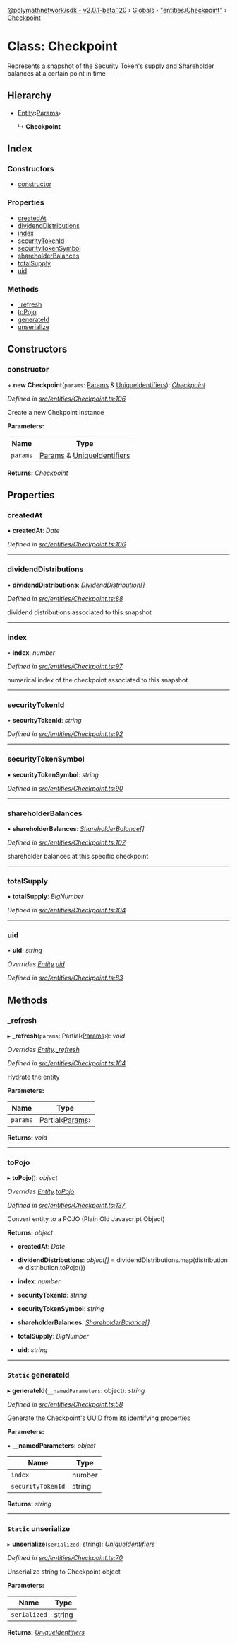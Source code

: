 [@polymathnetwork/sdk - v2.0.1-beta.120](../README.md) › [Globals](../globals.md) › ["entities/Checkpoint"](../modules/_entities_checkpoint_.md) › [Checkpoint](_entities_checkpoint_.checkpoint.md)

# Class: Checkpoint

Represents a snapshot of the Security Token's supply and Shareholder balances at a certain point in time

## Hierarchy

- [Entity](_entities_entity_.entity.md)‹[Params](../interfaces/_entities_checkpoint_.params.md)›

  ↳ **Checkpoint**

## Index

### Constructors

- [constructor](_entities_checkpoint_.checkpoint.md#constructor)

### Properties

- [createdAt](_entities_checkpoint_.checkpoint.md#createdat)
- [dividendDistributions](_entities_checkpoint_.checkpoint.md#dividenddistributions)
- [index](_entities_checkpoint_.checkpoint.md#index)
- [securityTokenId](_entities_checkpoint_.checkpoint.md#securitytokenid)
- [securityTokenSymbol](_entities_checkpoint_.checkpoint.md#securitytokensymbol)
- [shareholderBalances](_entities_checkpoint_.checkpoint.md#shareholderbalances)
- [totalSupply](_entities_checkpoint_.checkpoint.md#totalsupply)
- [uid](_entities_checkpoint_.checkpoint.md#uid)

### Methods

- [\_refresh](_entities_checkpoint_.checkpoint.md#_refresh)
- [toPojo](_entities_checkpoint_.checkpoint.md#topojo)
- [generateId](_entities_checkpoint_.checkpoint.md#static-generateid)
- [unserialize](_entities_checkpoint_.checkpoint.md#static-unserialize)

## Constructors

### constructor

\+ **new Checkpoint**(`params`: [Params](../interfaces/_entities_checkpoint_.params.md) & [UniqueIdentifiers](../interfaces/_entities_checkpoint_.uniqueidentifiers.md)): _[Checkpoint](_entities_checkpoint_.checkpoint.md)_

_Defined in [src/entities/Checkpoint.ts:106](https://github.com/PolymathNetwork/polymath-sdk/blob/1da5bc5/src/entities/Checkpoint.ts#L106)_

Create a new Chekpoint instance

**Parameters:**

| Name     | Type                                                                                                                                    |
| -------- | --------------------------------------------------------------------------------------------------------------------------------------- |
| `params` | [Params](../interfaces/_entities_checkpoint_.params.md) & [UniqueIdentifiers](../interfaces/_entities_checkpoint_.uniqueidentifiers.md) |

**Returns:** _[Checkpoint](_entities_checkpoint_.checkpoint.md)_

## Properties

### createdAt

• **createdAt**: _Date_

_Defined in [src/entities/Checkpoint.ts:106](https://github.com/PolymathNetwork/polymath-sdk/blob/1da5bc5/src/entities/Checkpoint.ts#L106)_

---

### dividendDistributions

• **dividendDistributions**: _[DividendDistribution](_entities_dividenddistribution_.dividenddistribution.md)[]_

_Defined in [src/entities/Checkpoint.ts:88](https://github.com/PolymathNetwork/polymath-sdk/blob/1da5bc5/src/entities/Checkpoint.ts#L88)_

dividend distributions associated to this snapshot

---

### index

• **index**: _number_

_Defined in [src/entities/Checkpoint.ts:97](https://github.com/PolymathNetwork/polymath-sdk/blob/1da5bc5/src/entities/Checkpoint.ts#L97)_

numerical index of the checkpoint associated to this snapshot

---

### securityTokenId

• **securityTokenId**: _string_

_Defined in [src/entities/Checkpoint.ts:92](https://github.com/PolymathNetwork/polymath-sdk/blob/1da5bc5/src/entities/Checkpoint.ts#L92)_

---

### securityTokenSymbol

• **securityTokenSymbol**: _string_

_Defined in [src/entities/Checkpoint.ts:90](https://github.com/PolymathNetwork/polymath-sdk/blob/1da5bc5/src/entities/Checkpoint.ts#L90)_

---

### shareholderBalances

• **shareholderBalances**: _[ShareholderBalance](../interfaces/_types_index_.shareholderbalance.md)[]_

_Defined in [src/entities/Checkpoint.ts:102](https://github.com/PolymathNetwork/polymath-sdk/blob/1da5bc5/src/entities/Checkpoint.ts#L102)_

shareholder balances at this specific checkpoint

---

### totalSupply

• **totalSupply**: _BigNumber_

_Defined in [src/entities/Checkpoint.ts:104](https://github.com/PolymathNetwork/polymath-sdk/blob/1da5bc5/src/entities/Checkpoint.ts#L104)_

---

### uid

• **uid**: _string_

_Overrides [Entity](_entities_entity_.entity.md).[uid](_entities_entity_.entity.md#abstract-uid)_

_Defined in [src/entities/Checkpoint.ts:83](https://github.com/PolymathNetwork/polymath-sdk/blob/1da5bc5/src/entities/Checkpoint.ts#L83)_

## Methods

### \_refresh

▸ **\_refresh**(`params`: Partial‹[Params](../interfaces/_entities_checkpoint_.params.md)›): _void_

_Overrides [Entity](_entities_entity_.entity.md).[\_refresh](_entities_entity_.entity.md#abstract-_refresh)_

_Defined in [src/entities/Checkpoint.ts:164](https://github.com/PolymathNetwork/polymath-sdk/blob/1da5bc5/src/entities/Checkpoint.ts#L164)_

Hydrate the entity

**Parameters:**

| Name     | Type                                                             |
| -------- | ---------------------------------------------------------------- |
| `params` | Partial‹[Params](../interfaces/_entities_checkpoint_.params.md)› |

**Returns:** _void_

---

### toPojo

▸ **toPojo**(): _object_

_Overrides [Entity](_entities_entity_.entity.md).[toPojo](_entities_entity_.entity.md#abstract-topojo)_

_Defined in [src/entities/Checkpoint.ts:137](https://github.com/PolymathNetwork/polymath-sdk/blob/1da5bc5/src/entities/Checkpoint.ts#L137)_

Convert entity to a POJO (Plain Old Javascript Object)

**Returns:** _object_

- **createdAt**: _Date_

- **dividendDistributions**: _object[]_ = dividendDistributions.map(distribution => distribution.toPojo())

- **index**: _number_

- **securityTokenId**: _string_

- **securityTokenSymbol**: _string_

- **shareholderBalances**: _[ShareholderBalance](../interfaces/_types_index_.shareholderbalance.md)[]_

- **totalSupply**: _BigNumber_

- **uid**: _string_

---

### `Static` generateId

▸ **generateId**(`__namedParameters`: object): _string_

_Defined in [src/entities/Checkpoint.ts:58](https://github.com/PolymathNetwork/polymath-sdk/blob/1da5bc5/src/entities/Checkpoint.ts#L58)_

Generate the Checkpoint's UUID from its identifying properties

**Parameters:**

▪ **\_\_namedParameters**: _object_

| Name              | Type   |
| ----------------- | ------ |
| `index`           | number |
| `securityTokenId` | string |

**Returns:** _string_

---

### `Static` unserialize

▸ **unserialize**(`serialized`: string): _[UniqueIdentifiers](../interfaces/_entities_checkpoint_.uniqueidentifiers.md)_

_Defined in [src/entities/Checkpoint.ts:70](https://github.com/PolymathNetwork/polymath-sdk/blob/1da5bc5/src/entities/Checkpoint.ts#L70)_

Unserialize string to Checkpoint object

**Parameters:**

| Name         | Type   |
| ------------ | ------ |
| `serialized` | string |

**Returns:** _[UniqueIdentifiers](../interfaces/_entities_checkpoint_.uniqueidentifiers.md)_
